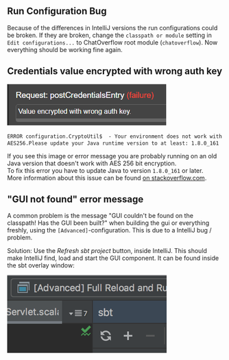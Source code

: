 ## Run Configuration Bug 
Because of the differences in IntelliJ versions the run configurations could be broken. If they are broken, change the `classpath or module` setting in `Edit configurations...` to ChatOverflow root module (`chatoverflow`). Now everything should be working fine again.

## Credentials value encrypted with wrong auth key
![](/docs/img/usage/value-encrypted-wrong-key.png)  

```
ERROR configuration.CryptoUtil$  - Your environment does not work with AES256.Please update your Java runtime version to at least: 1.8.0_161
```
If you see this image or error message you are probably running on an old Java version that doesn't work with AES 256 bit encryption.  
To fix this error you have to update Java to version `1.8.0_161` or later.  
More information about this issue can be found [on stackoverflow.com](https://stackoverflow.com/questions/3862800/invalidkeyexception-illegal-key-size).

## "GUI not found" error message

A common problem is the message "GUI couldn't be found on the classpath! Has the GUI been built?" when building the gui or everything freshly, using the `[Advanced]`-configuration. This is due to a IntelliJ bug / problem.

Solution: Use the *Refresh sbt project* button, inside IntelliJ. This should make IntelliJ find, load and start the GUI component. It can be found inside the sbt overlay window:

![](/docs/img/usage/refresh-sbt.png)  

